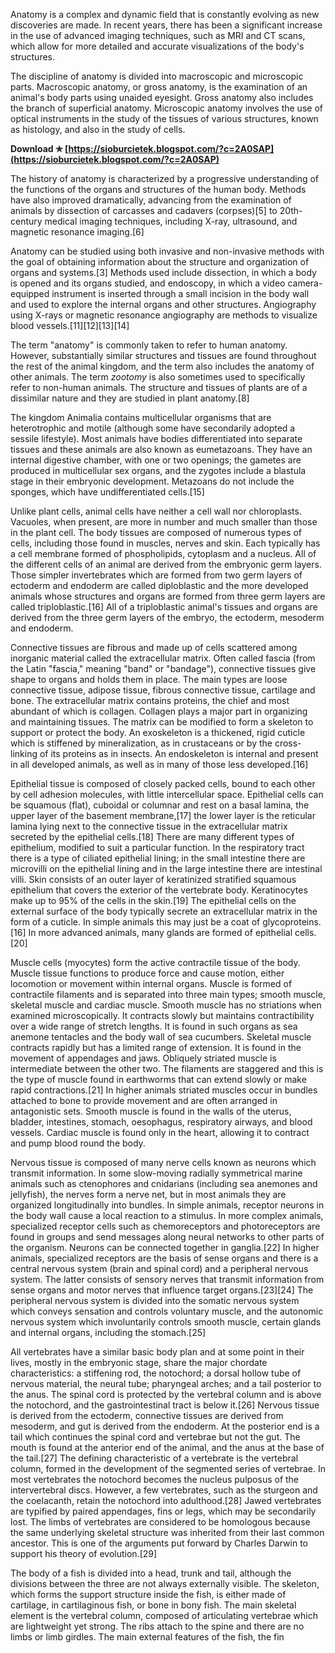 Anatomy is a complex and dynamic field that is constantly evolving as new discoveries are made. In recent years, there has been a significant increase in the use of advanced imaging techniques, such as MRI and CT scans, which allow for more detailed and accurate visualizations of the body's structures.
 
The discipline of anatomy is divided into macroscopic and microscopic parts. Macroscopic anatomy, or gross anatomy, is the examination of an animal's body parts using unaided eyesight. Gross anatomy also includes the branch of superficial anatomy. Microscopic anatomy involves the use of optical instruments in the study of the tissues of various structures, known as histology, and also in the study of cells.
 
**Download ✯ [https://sioburcietek.blogspot.com/?c=2A0SAP](https://sioburcietek.blogspot.com/?c=2A0SAP)**


 
The history of anatomy is characterized by a progressive understanding of the functions of the organs and structures of the human body. Methods have also improved dramatically, advancing from the examination of animals by dissection of carcasses and cadavers (corpses)[5] to 20th-century medical imaging techniques, including X-ray, ultrasound, and magnetic resonance imaging.[6]
 
Anatomy can be studied using both invasive and non-invasive methods with the goal of obtaining information about the structure and organization of organs and systems.[3] Methods used include dissection, in which a body is opened and its organs studied, and endoscopy, in which a video camera-equipped instrument is inserted through a small incision in the body wall and used to explore the internal organs and other structures. Angiography using X-rays or magnetic resonance angiography are methods to visualize blood vessels.[11][12][13][14]
 
The term "anatomy" is commonly taken to refer to human anatomy. However, substantially similar structures and tissues are found throughout the rest of the animal kingdom, and the term also includes the anatomy of other animals. The term *zootomy* is also sometimes used to specifically refer to non-human animals. The structure and tissues of plants are of a dissimilar nature and they are studied in plant anatomy.[8]
 
The kingdom Animalia contains multicellular organisms that are heterotrophic and motile (although some have secondarily adopted a sessile lifestyle). Most animals have bodies differentiated into separate tissues and these animals are also known as eumetazoans. They have an internal digestive chamber, with one or two openings; the gametes are produced in multicellular sex organs, and the zygotes include a blastula stage in their embryonic development. Metazoans do not include the sponges, which have undifferentiated cells.[15]
 
Unlike plant cells, animal cells have neither a cell wall nor chloroplasts. Vacuoles, when present, are more in number and much smaller than those in the plant cell. The body tissues are composed of numerous types of cells, including those found in muscles, nerves and skin. Each typically has a cell membrane formed of phospholipids, cytoplasm and a nucleus. All of the different cells of an animal are derived from the embryonic germ layers. Those simpler invertebrates which are formed from two germ layers of ectoderm and endoderm are called diploblastic and the more developed animals whose structures and organs are formed from three germ layers are called triploblastic.[16] All of a triploblastic animal's tissues and organs are derived from the three germ layers of the embryo, the ectoderm, mesoderm and endoderm.

Connective tissues are fibrous and made up of cells scattered among inorganic material called the extracellular matrix. Often called fascia (from the Latin "fascia," meaning "band" or "bandage"), connective tissues give shape to organs and holds them in place. The main types are loose connective tissue, adipose tissue, fibrous connective tissue, cartilage and bone. The extracellular matrix contains proteins, the chief and most abundant of which is collagen. Collagen plays a major part in organizing and maintaining tissues. The matrix can be modified to form a skeleton to support or protect the body. An exoskeleton is a thickened, rigid cuticle which is stiffened by mineralization, as in crustaceans or by the cross-linking of its proteins as in insects. An endoskeleton is internal and present in all developed animals, as well as in many of those less developed.[16]
 
Epithelial tissue is composed of closely packed cells, bound to each other by cell adhesion molecules, with little intercellular space. Epithelial cells can be squamous (flat), cuboidal or columnar and rest on a basal lamina, the upper layer of the basement membrane,[17] the lower layer is the reticular lamina lying next to the connective tissue in the extracellular matrix secreted by the epithelial cells.[18] There are many different types of epithelium, modified to suit a particular function. In the respiratory tract there is a type of ciliated epithelial lining; in the small intestine there are microvilli on the epithelial lining and in the large intestine there are intestinal villi. Skin consists of an outer layer of keratinized stratified squamous epithelium that covers the exterior of the vertebrate body. Keratinocytes make up to 95% of the cells in the skin.[19] The epithelial cells on the external surface of the body typically secrete an extracellular matrix in the form of a cuticle. In simple animals this may just be a coat of glycoproteins.[16] In more advanced animals, many glands are formed of epithelial cells.[20]
 
Muscle cells (myocytes) form the active contractile tissue of the body. Muscle tissue functions to produce force and cause motion, either locomotion or movement within internal organs. Muscle is formed of contractile filaments and is separated into three main types; smooth muscle, skeletal muscle and cardiac muscle. Smooth muscle has no striations when examined microscopically. It contracts slowly but maintains contractibility over a wide range of stretch lengths. It is found in such organs as sea anemone tentacles and the body wall of sea cucumbers. Skeletal muscle contracts rapidly but has a limited range of extension. It is found in the movement of appendages and jaws. Obliquely striated muscle is intermediate between the other two. The filaments are staggered and this is the type of muscle found in earthworms that can extend slowly or make rapid contractions.[21] In higher animals striated muscles occur in bundles attached to bone to provide movement and are often arranged in antagonistic sets. Smooth muscle is found in the walls of the uterus, bladder, intestines, stomach, oesophagus, respiratory airways, and blood vessels. Cardiac muscle is found only in the heart, allowing it to contract and pump blood round the body.
 
Nervous tissue is composed of many nerve cells known as neurons which transmit information. In some slow-moving radially symmetrical marine animals such as ctenophores and cnidarians (including sea anemones and jellyfish), the nerves form a nerve net, but in most animals they are organized longitudinally into bundles. In simple animals, receptor neurons in the body wall cause a local reaction to a stimulus. In more complex animals, specialized receptor cells such as chemoreceptors and photoreceptors are found in groups and send messages along neural networks to other parts of the organism. Neurons can be connected together in ganglia.[22] In higher animals, specialized receptors are the basis of sense organs and there is a central nervous system (brain and spinal cord) and a peripheral nervous system. The latter consists of sensory nerves that transmit information from sense organs and motor nerves that influence target organs.[23][24] The peripheral nervous system is divided into the somatic nervous system which conveys sensation and controls voluntary muscle, and the autonomic nervous system which involuntarily controls smooth muscle, certain glands and internal organs, including the stomach.[25]
 
All vertebrates have a similar basic body plan and at some point in their lives, mostly in the embryonic stage, share the major chordate characteristics: a stiffening rod, the notochord; a dorsal hollow tube of nervous material, the neural tube; pharyngeal arches; and a tail posterior to the anus. The spinal cord is protected by the vertebral column and is above the notochord, and the gastrointestinal tract is below it.[26] Nervous tissue is derived from the ectoderm, connective tissues are derived from mesoderm, and gut is derived from the endoderm. At the posterior end is a tail which continues the spinal cord and vertebrae but not the gut. The mouth is found at the anterior end of the animal, and the anus at the base of the tail.[27] The defining characteristic of a vertebrate is the vertebral column, formed in the development of the segmented series of vertebrae. In most vertebrates the notochord becomes the nucleus pulposus of the intervertebral discs. However, a few vertebrates, such as the sturgeon and the coelacanth, retain the notochord into adulthood.[28] Jawed vertebrates are typified by paired appendages, fins or legs, which may be secondarily lost. The limbs of vertebrates are considered to be homologous because the same underlying skeletal structure was inherited from their last common ancestor. This is one of the arguments put forward by Charles Darwin to support his theory of evolution.[29]
 
The body of a fish is divided into a head, trunk and tail, although the divisions between the three are not always externally visible. The skeleton, which forms the support structure inside the fish, is either made of cartilage, in cartilaginous fish, or bone in bony fish. The main skeletal element is the vertebral column, composed of articulating vertebrae which are lightweight yet strong. The ribs attach to the spine and there are no limbs or limb girdles. The main external features of the fish, the fin